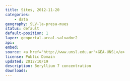 ```yaml
---
title: Sites, 2012-11-20
categories: 
    - data
geography: SLV-la-presa-mues
status: default
default-position: 1
layer: geoportal-arcal.salvador2
api:
embed:
source: <a href="http://www.unsl.edu.ar">GEA-UNSL</a>
license: Public Domain
updated: 2012/10/19
description: Beryllium 7 concentration 
downloads:
---
```

